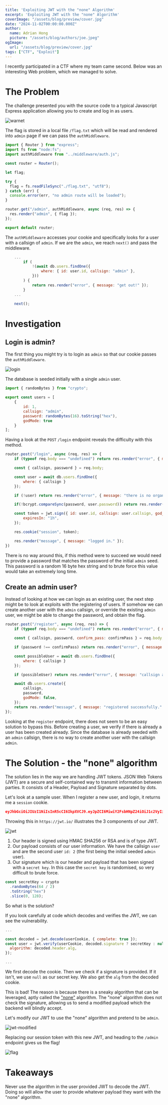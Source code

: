 ```yaml
---
title: 'Exploiting JWT with the "none" Algorithm'
excerpt: 'Exploiting JWT with the "none" Algorithm'
coverImage: "/assets/blog/preview/cover.jpg"
date: "2024-11-02T00:00:00.000Z"
author:
  name: Adrian Hong
  picture: "/assets/blog/authors/joe.jpeg"
ogImage:
  url: "/assets/blog/preview/cover.jpg"
tags: ["CTF", "Exploit"]
---
```


I recently participated in a CTF where my team came second. Below was an interesting Web problem, which we managed to solve.

# The Problem

The challenge presented you with the source code to a typical Javascript Express application allowing you to create and log in as users.

![warnet](/assets/posts/jwt/warnet.png)

The flag is stored in a local file `/flag.txt` which will be read and rendered into `admin` page if we can pass the `authMiddleware`.

```js:routes/admin.js {1,3-4} showLineNumbers
import { Router } from "express";
import fs from "node:fs";
import authMiddleware from "../middleware/auth.js";

const router = Router();

let flag;

try {
  flag = fs.readFileSync("./flag.txt", "utf8");
} catch (err) {
  console.error(err, "no admin route will be loaded");
}

router.get("/admin", authMiddleware, async (req, res) => {
  res.render("admin", { flag });
});

export default router;
```

The `authMiddleware` accesses your cookie and specifically looks for a user with a callsign of `admin`. If we are the `admin`, we reach `next()` and pass the middleware.

```js:middleware/auth.js
    ...
        if (
            !(await db.users.findOne({
                where: { id: user.id, callsign: "admin" },
            }))
        ) {
            return res.render("error", { message: "get out!" });
        }
    ...

    next();
```

# Investigation

## Login is admin?

The first thing you might try is to login as `admin` so that our cookie passes the `authMiddleware`.

![login](/assets/posts/jwt/login.png)

The database is seeded initially with a single `admin` user.

```js:db_seed.js
import { randomBytes } from "crypto";

export const users = [
    {
        id: 1,
        callsign: "admin",
        password: randomBytes(16).toString("hex"),
        godMode: true
    }
];
```

Having a look at the `POST` `/login` endpoint reveals the difficulty with this method.

```js:routes/auth.js
router.post("/login", async (req, res) => {
    if (typeof req.body === "undefined") return res.render("error", { message: "please provide valid data." });

    const { callsign, password } = req.body;

    const user = await db.users.findOne({
        where: { callsign }
    });

    if (!user) return res.render("error", { message: "there is no organization member by that callsign." });

    if(!bcrypt.compareSync(password, user.password)) return res.render("error", { message: "provide a valid personnel provided."});

    const token = jwt.sign({ id: user.id, callsign: user.callsign, god_mode: user.godMode }, secretKey, {
        expiresIn: "1h",
    });

    res.cookie("session", token);

    res.render("message", { message: "logged in." });
})
```

There is no way around this, if this method were to succeed we would need to provide a password that matches the password of the initial `admin` seed. This password is a random 16 byte hex string and to brute force this value would take an extremely long time.

## Create an admin user?

Instead of looking at how we can login as an existing user, the next step might be to look at exploits with the registering of users. If somehow we can create another user with the `admin` callsign, or override the existing `admin` user, we might be able to change the password, and obtain the flag.

```js:routes/auth.js
router.post("/register", async (req, res) => {
    if (typeof req.body === "undefined") return res.render("error", { message: "please provide valid data." });

    const { callsign, password, confirm_pass: confirmPass } = req.body;

    if (password !== confirmPass) return res.render("error", { message: "passwords must be identical." });

    const possibleUser = await db.users.findOne({
        where: { callsign }
    });

    if (possibleUser) return res.render("error", { message: "callsign already used by personnel" });

    await db.users.create({
        callsign,
        password,
        godMode: false,
    });
    return res.render("message", { message: "registered successfully." });
});
```

Looking at the `register` endpoint, there does not seem to be an easy solution to bypass this. Before creating a user, we verify if there is already a user has been created already. Since the database is already seeded with an `admin` callsign, there is no way to create another user with the callsign `admin`.

# The Solution - the "none" algorithm

The solution lies in the way we are handling JWT tokens. JSON Web Tokens (JWT) are a secure and self-contained way to transmit information between parties. It consists of a Header, Payload and Signature separated by dots.

Let's look at a sample user. When I register a new user, and login, it returns me a `session` cookie.

```json
eyJhbGciOiJIUzI1NiIsInR5cCI6IkpXVCJ9.eyJpZCI6MiwiY2FsbHNpZ24iOiJ1c2VyIiwiZ29kX21vZGUiOmZhbHNlLCJpYXQiOjE3MzExMjM5NjksImV4cCI6MTczMTEyNzU2OX0.mPlZC4q7BokwcbExIldln84Ei3X0fTt7j9lyMHULH9o
```

Throwing this in `https://jwt.io/` illustrates the 3 components of our JWT.

![jwt](/assets/posts/jwt/jwt.png)

1. Our header is signed using HMAC SHA256 or RSA and is of type JWT.
2. Our payload consists of our user information. We have the callsign `user` and are the second user `id: 2` (the first being the initial seeded `admin` user).
3. Our signature which is our header and payload that has been signed with a `secret key`. In this case the `secret key` is randomised, so very difficult to brute force.

```js:helpers/auth.js
const secretKey = crypto
  .randomBytes(64 / 2)
  .toString("hex")
  .slice(0, 128);
```

So what is the solution?

If you look carefully at code which decodes and verifies the JWT, we can see the vulnerability.

```js:middleware/auth.js
...

const decoded = jwt.decode(userCookie, { complete: true });
const user = jwt.verify(userCookie, decoded.signature ? secretKey : null, {
  algorithm: decoded.header.alg,
});

...
```

We first decode the cookie. Then we check if a signature is provided. If it isn't, we use `null` as our secret key. We also get the `alg` from the decoded cookie.

This is bad! The reason is because there is a sneaky algorithm that can be leveraged, aptly called the ["none"](https://datatracker.ietf.org/doc/html/rfc7518#section-3.6) algorithm. The "none" algorithm does not check the signature, allowing us to send a modified payload which the backend will blindly accept.

Let's modify our JWT to use the "none" algorithm and pretend to be `admin`.

![jwt-modified](/assets/posts/jwt/jwt-modified.png)

Replacing our session token with this new JWT, and heading to the `/admin` endpoint gives us the flag!

![flag](/assets/posts/jwt/flag.png)

# Takeaways

Never use the algorithm in the user provided JWT to decode the JWT. Doing so will allow the user to provide whatever payload they want with the "none" algorithm.
